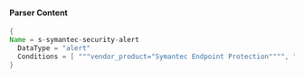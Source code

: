 #### Parser Content
```Java
{
Name = s-symantec-security-alert
  DataType = "alert"
  Conditions = [ """vendor_product="Symantec Endpoint Protection"""", """symantec_ep_proactive""" ]
}
```